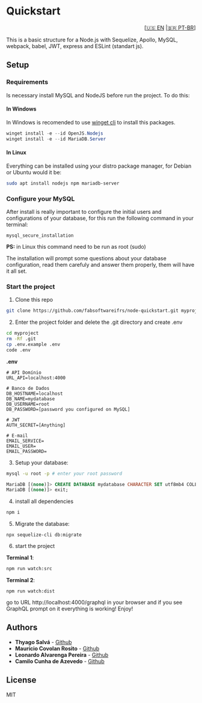 # Quickstart
<div style="text-align: right;">[<a href="https://github.com/fabsoftwareifrs/node-quickstart/blob/main/README.md">🇺🇸 EN</a> |<a href="https://github.com/fabsoftwareifrs/node-quickstart/blob/main/README.pt-br.md">🇧🇷 PT-BR</a>]</div>

This is a basic structure for a Node.js with Sequelize, Apollo, MySQL, webpack, babel, JWT, express and ESLint (standart js).

## Setup
### Requirements
Is necessary install MySQL and NodeJS before run the project. To do this:

#### In Windows

In Windows is recomended to use [winget cli](https://github.com/microsoft/winget-cli) to install this packages.

```powershell
winget install -e --id OpenJS.Nodejs
winget install -e --id MariaDB.Server
```  

#### In Linux

 Everything can be installed using your distro package manager, for Debian or Ubuntu would it be:

 ```bash
 sudo apt install nodejs npm mariadb-server
 ```

 ### Configure your MySQL
 After install is really important to configure the initial users and configurations of your database, for this run the following command in your terminal:
 ```
 mysql_secure_installation
 ```
 **PS:** in Linux this command need to be run as root (sudo)

 The installation will prompt some questions about your database configuration, read them carefuly and answer them properly, them will have it all set.

### Start the project
1. Clone this repo
```bash
git clone https://github.com/fabsoftwareifrs/node-quickstart.git myproject
```
2. Enter the project folder and delete the .git directory and create .env
```bash
cd myproject
rm -Rf .git
cp .env.example .env
code .env
```
**.env**
```
# API Domínio
URL_API=localhost:4000

# Banco de Dados
DB_HOSTNAME=localhost
DB_NAME=mydatabase
DB_USERNAME=root
DB_PASSWORD=[password you configured on MySQL]

# JWT
AUTH_SECRET=[Anything]

# E-mail
EMAIL_SERVICE=
EMAIL_USER=
EMAIL_PASSWORD=
```

3. Setup your database:
```bash 
mysql -u root -p # enter your root password
```
```SQL
MariaDB [(none)]> CREATE DATABASE mydatabase CHARACTER SET utf8mb4 COLLATE utf8mb4_unicode_ci;
MariaDB [(none)]> exit;
```

4. install all dependencies
```bash
npm i
```

5. Migrate the database:
```
npx sequelize-cli db:migrate
```


6. start the project

**Terminal 1**:
```bash
npm run watch:src
```
**Terminal 2**:
```
npm run watch:dist
```
go to URL http://localhost:4000/graphql in your browser and if you see GraphQL prompt on it everything is working! Enjoy!

## Authors

- **Thyago Salvá** - [Github](https://github.com/Salvah)
- **Maurício Covolan Rosito** - [Github](https://github.com/mauriciorosito)
- **Leonardo Alvarenga Pereira** - [Github](https://github.com/leonardoalvarengapereira)
- **Camilo Cunha de Azevedo** - [Github](https://github.com/Camilotk)

## License
MIT